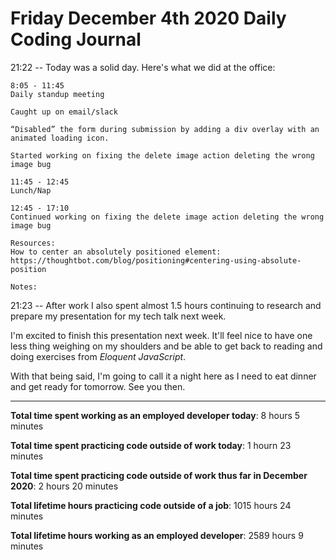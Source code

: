 # Friday December 4th 2020 Daily Coding Journal

21:22 -- Today was a solid day. Here's what we did at the office:

```
8:05 - 11:45
Daily standup meeting

Caught up on email/slack

“Disabled” the form during submission by adding a div overlay with an animated loading icon.

Started working on fixing the delete image action deleting the wrong image bug

11:45 - 12:45
Lunch/Nap

12:45 - 17:10
Continued working on fixing the delete image action deleting the wrong image bug

Resources:
How to center an absolutely positioned element:
https://thoughtbot.com/blog/positioning#centering-using-absolute-position

Notes:
```

21:23 -- After work I also spent almost 1.5 hours continuing to research and prepare my presentation for my tech talk next week.

I'm excited to finish this presentation next week. It'll feel nice to have one less thing weighing on my shoulders and be able to get back to reading and doing exercises from _Eloquent JavaScript_.

With that being said, I'm going to call it a night here as I need to eat dinner and get ready for tomorrow. See you then.

---

**Total time spent working as an employed developer today**: 8 hours 5 minutes

**Total time spent practicing code outside of work today**: 1 hourn 23 minutes

**Total time spent practicing code outside of work thus far in December 2020**: 2 hours 20 minutes

**Total lifetime hours practicing code outside of a job**: 1015 hours 24 minutes

**Total lifetime hours working as an employed developer**: 2589 hours 9 minutes
